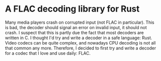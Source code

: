 A FLAC decoding library for Rust
================================
Many media players crash on corrupted input (not FLAC in particular).
This is bad, the decoder should signal an error on invalid input, it should not crash.
I suspect that this is partly due the fact that most decoders are written in C.
I thought I'd try and write a decoder in a safe language: Rust.
Video codecs can be quite complex, and nowadays CPU decoding is not all that common any more.
Therefore, I decided to first try and write a decoder for a codec that I love and use daily: FLAC.

